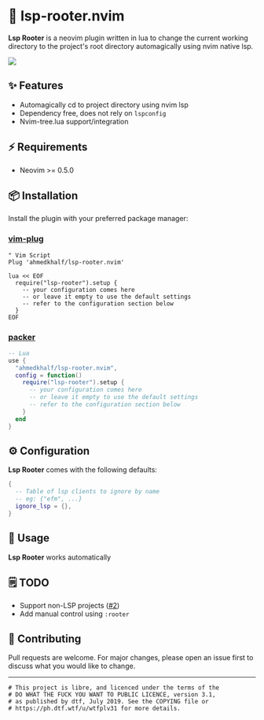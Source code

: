 # 🌳 lsp-rooter.nvim

**Lsp Rooter** is a neovim plugin written in lua to change the current working directory to the project's root directory automagically using nvim native lsp.

<img src="https://user-images.githubusercontent.com/36672196/119023256-a9432800-b9b2-11eb-8f0e-028a860efa9c.gif">

## ✨ Features

- Automagically cd to project directory using nvim lsp
- Dependency free, does not rely on `lspconfig`
- Nvim-tree.lua support/integration

## ⚡️ Requirements

- Neovim >= 0.5.0

## 📦 Installation

Install the plugin with your preferred package manager:

### [vim-plug](https://github.com/junegunn/vim-plug)

```vim
" Vim Script
Plug 'ahmedkhalf/lsp-rooter.nvim'

lua << EOF
  require("lsp-rooter").setup {
    -- your configuration comes here
    -- or leave it empty to use the default settings
    -- refer to the configuration section below
  }
EOF
```

### [packer](https://github.com/wbthomason/packer.nvim)

```lua
-- Lua
use {
  "ahmedkhalf/lsp-rooter.nvim",
  config = function()
    require("lsp-rooter").setup {
      -- your configuration comes here
      -- or leave it empty to use the default settings
      -- refer to the configuration section below
    }
  end
}
```

## ⚙️ Configuration

**Lsp Rooter** comes with the following defaults:

```lua
{
  -- Table of lsp clients to ignore by name
  -- eg: {"efm", ...}
  ignore_lsp = {},
}
```

## 🚀 Usage

**Lsp Rooter** works automatically

## 🗒️ TODO

- Support non-LSP projects ([#2](https://github.com/ahmedkhalf/lsp-rooter.nvim/issues/2))
- Add manual control using `:rooter`

## 🤝 Contributing

Pull requests are welcome. For major changes, please open an issue first to discuss what you would like to change.

---

```
# This project is libre, and licenced under the terms of the
# DO WHAT THE FUCK YOU WANT TO PUBLIC LICENCE, version 3.1,
# as published by dtf, July 2019. See the COPYING file or
# https://ph.dtf.wtf/u/wtfplv31 for more details.
```
